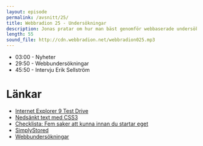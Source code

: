 ```yaml
---
layout: episode
permalink: /avsnitt/25/
title: Webbradion 25 - Undersökningar
description: Jonas pratar om hur man bäst genomför webbaserade undersökningar och David får en kort pratstund med Erik Sellström på Webbdagarna.
length: 55
sound_file: http://cdn.webbradion.net/webbradion025.mp3
---
```


* 03:00 - Nyheter
* 29:50 - Webbundersökningar
* 45:50 - Intervju Erik Sellström

# Länkar

* [Internet Explorer 9 Test Drive](http://ie.microsoft.com/testdrive/)
* [Nedsänkt text med CSS3](http://sixrevisions.com/css/how-to-create-inset-typography-with-css3/)
* [Checklista: Fem saker att kunna innan du startar eget](http://www.sitepoint.com/blogs/2010/03/24/checklist-for-taking-the-plunge/)
* [SimplyStored](http://github.com/peritor/simply_stored)
* [Webbundersökningar](http://starksignal.se/index.php/2010/03/30/webbundersokningar/)


